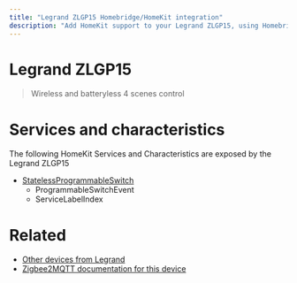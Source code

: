 ```yaml
---
title: "Legrand ZLGP15 Homebridge/HomeKit integration"
description: "Add HomeKit support to your Legrand ZLGP15, using Homebridge, Zigbee2MQTT and homebridge-z2m."
---
```

<!---
This file has been GENERATED using src/docgen/docgen.ts
DO NOT EDIT THIS FILE MANUALLY!
-->
# Legrand ZLGP15
> Wireless and batteryless 4 scenes control


# Services and characteristics
The following HomeKit Services and Characteristics are exposed by
the Legrand ZLGP15

* [StatelessProgrammableSwitch](../../action.md)
  * ProgrammableSwitchEvent
  * ServiceLabelIndex


# Related
* [Other devices from Legrand](../index.md#legrand)
* [Zigbee2MQTT documentation for this device](https://www.zigbee2mqtt.io/devices/ZLGP15.html)